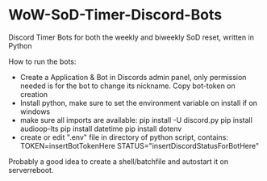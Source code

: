 # WoW-SoD-Timer-Discord-Bots
Discord Timer Bots for both the weekly and biweekly SoD reset, written in Python

How to run the bots:
- Create a Application & Bot in Discords admin panel, only permission needed is for the bot to change its nickname. Copy bot-token on creation
- Install python, make sure to set the environment variable on install if on windows
- make sure all imports are available:
    pip install -U discord.py
    pip install audioop-lts
    pip install datetime
    pip install dotenv
- create or edit ".env" file in directory of python script, contains: 
    TOKEN=insertBotTokenHere
    STATUS="insertDiscordStatusForBotHere"

Probably a good idea to create a shell/batchfile and autostart it on serverreboot.
